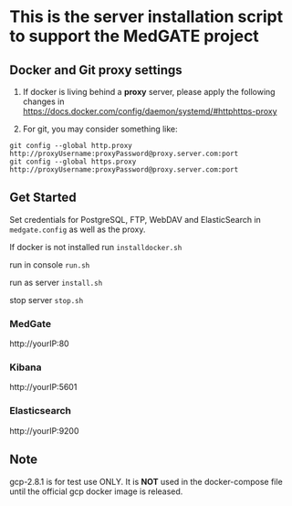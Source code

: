 # This is the server installation script to support the MedGATE project

## Docker and Git proxy settings 

1. If docker is living behind a **proxy** server, please apply the following changes in https://docs.docker.com/config/daemon/systemd/#httphttps-proxy 

2. For git, you may consider something like:
```
git config --global http.proxy http://proxyUsername:proxyPassword@proxy.server.com:port
git config --global https.proxy http://proxyUsername:proxyPassword@proxy.server.com:port
```

## Get Started

Set credentials for PostgreSQL, FTP, WebDAV and ElasticSearch in `medgate.config` as well as the proxy.

If docker is not installed run `installdocker.sh`

run in console `run.sh`

run as server `install.sh`

stop server `stop.sh`

### MedGate

http://yourIP:80

### Kibana

http://yourIP:5601

### Elasticsearch

http://yourIP:9200

## Note

gcp-2.8.1 is for test use ONLY. It is **NOT** used in the docker-compose file until the official gcp docker image is released.
